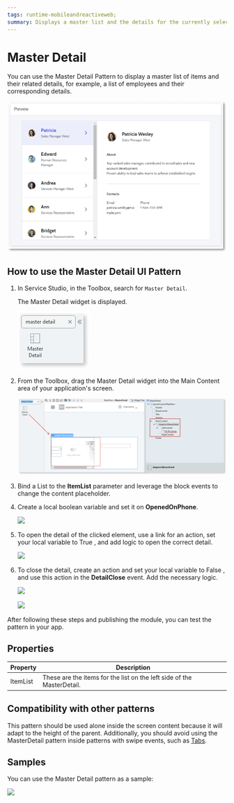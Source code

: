 ```yaml
---
tags: runtime-mobileandreactiveweb;  
summary: Displays a master list and the details for the currently selected item.
---
```


# Master Detail

You can use the Master Detail Pattern to display a master list of items and their related details, for example, a list of employees and their corresponding details. 

![](images/masterdetail-preview.png)


## How to use the Master Detail UI Pattern

1. In Service Studio, in the Toolbox, search for `Master Detail`. 

    The Master Detail widget is displayed.
    
    ![](images/masterdetail-widget.png)

1. From the Toolbox, drag the Master Detail widget into the Main Content area of your application's screen.

     ![](images/masterdetail-image-1.png)

 1. Bind a List to the **ItemList** parameter and leverage the block events to change the content placeholder.

1. Create a local boolean variable and set it on **OpenedOnPhone**.

    ![](images/MasterDetail_list_open.png)

1. To open the detail of the clicked element, use a link for an action, set your local variable to True , and add logic to open the correct detail.

    ![](images/MasterDetail_assignments.png)

1. To close the detail, create an action and set your local variable to False , and use this action in the **DetailClose** event. Add the necessary logic.

    ![](images/MasterDetail_close_detail.png)

    ![](images/MasterDetail_list_open_false.png)

After following these steps and publishing the module, you can test the pattern in your app. 

## Properties

**Property** |  **Description** |   
|---|---|
|ItemList  |  These are the items for the list on the left side of the MasterDetail.  |  N/A  
  
 
  
## Compatibility with other patterns

This pattern should be used alone inside the screen content because it will adapt to the height of the parent. Additionally, you should avoid using the MasterDetail pattern inside patterns with swipe events, such as [Tabs](<tabs.md>).

## Samples

You can use the Master Detail pattern as a sample:

![](images/MasterDetail-Sample-1.PNG)
